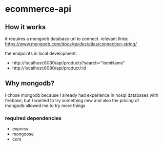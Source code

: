 # ecommerce-api

## How it works 
it requires a mongodb database url to connect.
 relevant links: https://www.mongodb.com/docs/guides/atlas/connection-string/ <br/>

the endpoints in local development:
 - http://localhost:8080/api/products?search="itemName"
 - http://localhost:8080/api/product/:id
 
## Why mongodb?
I chose mongodb because I already had experience in nosql databases with firebase, but I wanted to try something new and also the pricing of mongodb allowed me to try more things

### required dependencies
- express
- mongoose
- cors
